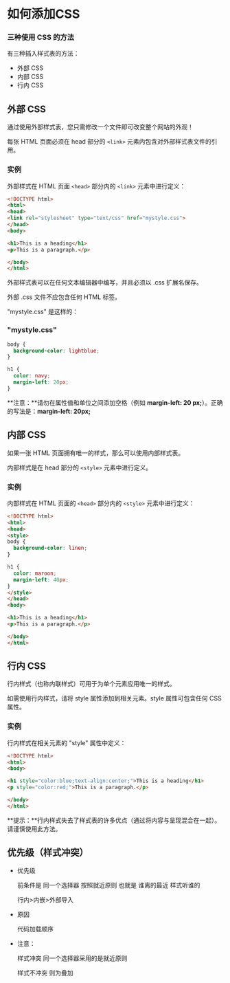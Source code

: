 # 如何添加CSS

### 三种使用 CSS 的方法

有三种插入样式表的方法：

- 外部 CSS
- 内部 CSS
- 行内 CSS



## 外部 CSS

通过使用外部样式表，您只需修改一个文件即可改变整个网站的外观！

每张 HTML 页面必须在 head 部分的 `<link>` 元素内包含对外部样式表文件的引用。

### 实例

外部样式在 HTML 页面 `<head>` 部分内的 `<link>` 元素中进行定义：

```html
<!DOCTYPE html>
<html>
<head>
<link rel="stylesheet" type="text/css" href="mystyle.css">
</head>
<body>

<h1>This is a heading</h1>
<p>This is a paragraph.</p>

</body>
</html>
```

外部样式表可以在任何文本编辑器中编写，并且必须以 .css 扩展名保存。

外部 .css 文件不应包含任何 HTML 标签。

"mystyle.css" 是这样的：

### "mystyle.css"

```css
body {
  background-color: lightblue;
}

h1 {
  color: navy;
  margin-left: 20px;
}
```

**注意：**请勿在属性值和单位之间添加空格（例如 **margin-left: 20 px;**）。正确的写法是：**margin-left: 20px;**

## 内部 CSS

如果一张 HTML 页面拥有唯一的样式，那么可以使用内部样式表。

内部样式是在 head 部分的 `<style>` 元素中进行定义。

### 实例

内部样式在 HTML 页面的 `<head>` 部分内的 `<style>` 元素中进行定义：

```html
<!DOCTYPE html>
<html>
<head>
<style>
body {
  background-color: linen;
}

h1 {
  color: maroon;
  margin-left: 40px;
} 
</style>
</head>
<body>

<h1>This is a heading</h1>
<p>This is a paragraph.</p>

</body>
</html>
```

## 行内 CSS

行内样式（也称内联样式）可用于为单个元素应用唯一的样式。

如需使用行内样式，请将 style 属性添加到相关元素。style 属性可包含任何 CSS 属性。

### 实例

行内样式在相关元素的 "style" 属性中定义：

```html
<!DOCTYPE html>
<html>
<body>

<h1 style="color:blue;text-align:center;">This is a heading</h1>
<p style="color:red;">This is a paragraph.</p>

</body>
</html>
```

**提示：**行内样式失去了样式表的许多优点（通过将内容与呈现混合在一起）。请谨慎使用此方法。

## 优先级（样式冲突）

+ 优先级

  前条件是 同一个选择器  按照就近原则  也就是 谁离的最近 样式听谁的

  行内>内嵌>外部导入

+ 原因

  代码加载顺序

+ 注意：

  样式冲突 同一个选择器采用的是就近原则

  样式不冲突  则为叠加
